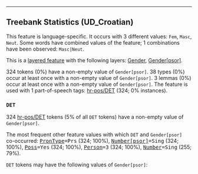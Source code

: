 

--------------------------------------------------------------------------------

## Treebank Statistics (UD_Croatian)

This feature is language-specific.
It occurs with 3 different values: `Fem`, `Masc`, `Neut`.
Some words have combined values of the feature; 1 combinations have been observed: `Masc|Neut`.

This is a <a href="../../u/overview/feat-layers.html">layered feature</a> with the following layers: [Gender](), [Gender[psor]]().

324 tokens (0%) have a non-empty value of `Gender[psor]`.
38 types (0%) occur at least once with a non-empty value of `Gender[psor]`.
3 lemmas (0%) occur at least once with a non-empty value of `Gender[psor]`.
The feature is used with 1 part-of-speech tags: [hr-pos/DET]() (324; 0% instances).

### `DET`

324 [hr-pos/DET]() tokens (5% of all `DET` tokens) have a non-empty value of `Gender[psor]`.

The most frequent other feature values with which `DET` and `Gender[psor]` co-occurred: <tt><a href="PronType.html">PronType</a>=Prs</tt> (324; 100%), <tt><a href="Number[psor].html">Number[psor]</a>=Sing</tt> (324; 100%), <tt><a href="Poss.html">Poss</a>=Yes</tt> (324; 100%), <tt><a href="Person.html">Person</a>=3</tt> (324; 100%), <tt><a href="Number.html">Number</a>=Sing</tt> (255; 79%).

`DET` tokens may have the following values of `Gender[psor]`:


